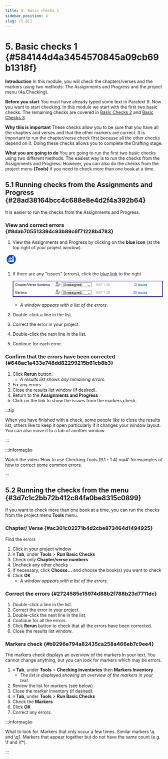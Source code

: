 ```yaml
---
title: 5. Basic checks 1
sidebar_position: 4
slug: /5.BC1
---
```




# 5. Basic checks 1 {#584144d4a3454570845a09cb69b1318f}


**Introduction**  In this module, you will check the chapters/verses and the markers using two methods: The Assignments and Progress and the project menu (4a.Checking).


**Before you start**  You must have already typed some text in Paratext 9. Now you want to start checking. In this module we start with the first two basic checks. The remaining checks are covered in [Basic Checks 2](https://sillsdev.github.io/paratext-manual/12.BC2) and [Basic Checks 3](https://sillsdev.github.io/paratext-manual/19.BC3).


**Why this is important**  These checks allow you to be sure that you have all the chapters and verses and that the other markers are correct. It is important to run the chapter/verse check first because all the other checks depend on it. Doing these checks allows you to complete the Drafting stage.


**What you are going to do**  You are going to run the first two basic checks using two different methods. The easiest way is to run the checks from the Assignments and Progress. However, you can also do the checks from the project menu **(Tools)** if you need to check more than one book at a time.


## 5.1 Running checks from the Assignments and Progress {#28ad38164bcc4c688e8e4d2f4a392b64}


It is easier to run the checks from the Assignments and Progress.


### **View and correct errors** {#8dab705513394c93b89c6f71228b4783}


<div class='notion-row'>
<div class='notion-column' style={{width: 'calc((100% - (min(32px, 4vw) * 1)) * 0.5)'}}>

1. View the Assignments and Progress by clicking on the **blue icon** (at the top right of your project window).

</div><div className='notion-spacer'></div>

<div class='notion-column' style={{width: 'calc((100% - (min(32px, 4vw) * 1)) * 0.5)'}}>

![](./1327675855.png)

</div><div className='notion-spacer'></div>
</div>

1. If there are any "issues" (errors), click the <u>blue link</u> to the right

    ![](./1439418375.png)

    - _A window appears with a list of the errors_.
1. Double-click a line in the list.
1. Correct the error in your project.
1. Double-click the next line in the list.
1. Continue for each error.

### **Confirm that the errors have been corrected** {#648ac1a433e748dd82299215b61cb8b3}

1. Click **Rerun** button.
    - _A results list shows any remaining errors_.
1. Fix any errors
1. Close the results list window (if desired).
1. Return to the **Assignments and Progress**
1. Click on the link to show the issues from the markers check.

:::tip

When you have finished with a check, some people like to close the results list, others like to keep it open particularly if it changes your window layout. You can also move it to a tab of another window.

:::




:::informação

Watch the video ‘How to use Checking Tools (9.1 - 1.4).mp4’ for examples of how to correct some common errors.

:::




## 5.2 Running the checks from the menu {#3d7c1c2bb72b412c84fa0be8315c0899}


If you want to check more than one book at a time, you can run the checks from the project menu **Tools** menu.


### Chapter/ Verse {#ac301c02271b4d2cbe873464d1494925}


Find the errors

1. Click in your project window
1. **≡ Tab**, under **Tools** &gt; **Run Basic Checks**
1. Check only **Chapter/verse numbers**
1. Uncheck any other checks
1. If necessary, click **Choose…** and choose the book(s) you want to check
1. Click **OK**
    - _A window appears with a list of the errors._

### Correct the errors {#2724585e15974d88b2f788b23d7711dc}

1. Double-click a line in the list.
1. Correct the error in your project.
1. Double-click the next line in the list.
1. Continue for all the errors.
1. Click **Rerun** button to check that all the errors have been corrected.
1. Close the results list window.

### Markers check {#b9296e794a82435ca258a466eb7c9ee4}


The markers check displays an overview of the markers in your text. You cannot change anything, but you can look for markers which may be errors.

1. **≡ Tab**, under **Tools** &gt; **Checking Inventories** then **Markers Inventory**
    - _The list is displayed showing an overview of the markers in your text_.
1. Review the list for markers (see below)
1. Close the marker inventory (if desired).
1. **≡ Tab**, under **Tools** &gt; **Run Basic Checks**
1. Check the **Markers**
1. Click **OK**
1. Correct any errors.

:::informação

What to look for. Markers that only occur a few times. Similar markers \q and \q1. Markers that appear together but do not have the same count (e.g. \f and \f*).

:::



